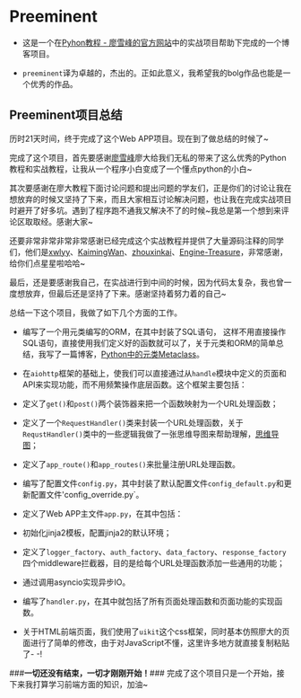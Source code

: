 ﻿# Preeminent

- 这是一个在[Pyhon教程 - 廖雪峰的官方网站](http://www.liaoxuefeng.com/wiki/0014316089557264a6b348958f449949df42a6d3a2e542c000)中的实战项目帮助下完成的一个博客项目。

- `preeminent`译为卓越的，杰出的。正如此意义，我希望我的bolg作品也能是一个优秀的作品。


## Preeminent项目总结

历时21天时间，终于完成了这个Web APP项目。现在到了做总结的时候了~

完成了这个项目，首先要感谢[廖雪峰](http://www.liaoxuefeng.com/wiki/0014316089557264a6b348958f449949df42a6d3a2e542c000)廖大给我们无私的带来了这么优秀的Python教程和实战教程，让我从一个程序小白变成了一个懂点python的小白~ 

其次要感谢在廖大教程下面讨论问题和提出问题的学友们，正是你们的讨论让我在想放弃的时候又坚持了下来，而且大家相互讨论解决问题，也让我在完成实战项目时避开了好多坑。遇到了程序跑不通我又解决不了的时候~我总是第一个想到来评论区取取经。感谢大家~

还要非常非常非常非常感谢已经完成这个实战教程并提供了大量源码注释的同学们，他们是[xwlyy](https://github.com/xwlyy/awesome-python3-webapp)、[KaimingWan](https://github.com/KaimingWan/PureBlog)、[zhouxinkai](https://github.com/zhouxinkai/awesome-python3-webapp)、[Engine-Treasure](https://github.com/Engine-Treasure/awesome-python3-webapp)，非常感谢，给你们点星星啦哈哈~

最后，还是要感谢我自己，在实战进行到中间的时候，因为代码太复杂，我也曾一度想放弃，但最后还是坚持了下来。感谢坚持着努力着的自己~

总结一下这个项目，我做了如下几个方面的工作。

- 编写了一个用元类编写的ORM，在其中封装了SQL语句， 这样不用直接操作SQL语句，直接使用我们定义好的函数就可以了，关于元类和ORM的简单总结，我写了一篇博客，[Python中的元类Metaclass](http://blog.csdn.net/weixin_35955795/article/details/52985170)。

- 在`aiohttp`框架的基础上，使我们可以直接通过从`handle`模块中定义的页面和API来实现功能，而不用频繁操作底层函数。这个框架主要包括：
 - 定义了`get()`和`post()`两个装饰器来把一个函数映射为一个URL处理函数；
 - 定义了一个`RequestHandler()`类来封装一个URL处理函数，关于`RequstHandler()`类中的一些逻辑我做了一张思维导图来帮助理解，[思维导图](https://github.com/ReedSun/Preeminent/blob/master/www/RequestHandler.png)；
 - 定义了`app_route()`和`app_routes()`来批量注册URL处理函数。
 
- 编写了配置文件`config.py`，其中封装了默认配置文件`config_default.py`和更新配置文件'config_override.py`。

- 定义了Web APP主文件`app.py`，在其中包括：
 - 初始化jinja2模板，配置jinja2的默认环境；
 - 定义了`logger_factory`、`auth_factory`、`data_factory`、`response_factory`四个middleware拦截器，目的是给每个URL处理函数添加一些通用的功能；
 - 通过调用asyncio实现异步IO。
 
- 编写了`handler.py`，在其中就包括了所有页面处理函数和页面功能的实现函数。

- 关于HTML前端页面，我们使用了`uikit`这个css框架，同时基本仿照廖大的页面进行了简单的修改，由于对JavaScript不懂，这里许多地方就直接复制粘贴了- -!


###**一切还没有结束，一切才刚刚开始！**###
完成了这个项目只是一个开始，接下来我打算学习前端方面的知识，加油~